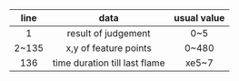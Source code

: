 line|data|usual value
:------------:|:------------:|:------------:
1|result of judgement|0~5
2~135|x,y of feature points|0~480
136|time duration till last flame|xe5~7
